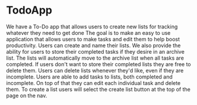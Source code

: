# TodoApp
We have a To-Do app that allows users to create new lists for tracking whatever they need to get done
The goal is to make an easy to use application that allows users to make tasks and edit them to help boost productivity.
Users can create and name their lists.
We also provide the ability for users to store their completed tasks if they desire in an archive list. The lists will automatically move to the archive list when all tasks are completed.
If users don't want to store their completed lists they are free to delete them.
Users can delete lists whenever they'd like, even if they are incomplete.
Users are able to add tasks to lists, both completed and incomplete. On top of that they can edit each individual task and delete them.
To create a list users will select the create list button at the top of the page on the nav.
